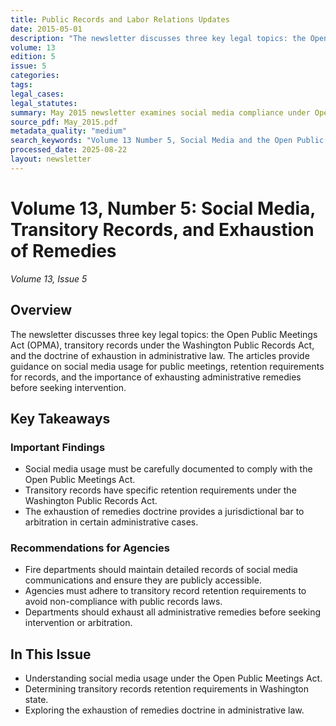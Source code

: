 ```yaml
---
title: Public Records and Labor Relations Updates
date: 2015-05-01
description: "The newsletter discusses three key legal topics: the Open Public Meetings Act (OPMA), transitory records under the Washington Public Records Act, and the doctrine of exhaustion in administrative law. The articles provide guidance on social media usage for public meetings, retention requirements for records, and the importance of exhausting administrative remedies before seeking intervention."
volume: 13
edition: 5
issue: 5
categories: 
tags: 
legal_cases: 
legal_statutes: 
summary: May 2015 newsletter examines social media compliance under Open Public Meetings Act (OPMA) RCW 42.30.010, analyzes transitory records retention requirements under Washington Public Records Act RCW 42.56, explores exhaustion of remedies doctrine in administrative law including Yacobellis v. City of Bellingham and Smith v. Bates Technical College precedents, and provides guidance on public meeting documentation and administrative remedy procedures.
source_pdf: May_2015.pdf
metadata_quality: "medium"
search_keywords: "Volume 13 Number 5, Social Media and the Open Public Meetings Act, Transitory Records, Exhaustion of Remedies, OPMA, Washington Public Records Act"
processed_date: 2025-08-22
layout: newsletter
---
```



# Volume 13, Number 5: Social Media, Transitory Records, and Exhaustion of Remedies

*Volume 13, Issue 5*

## Overview

The newsletter discusses three key legal topics: the Open Public Meetings Act (OPMA), transitory records under the Washington Public Records Act, and the doctrine of exhaustion in administrative law. The articles provide guidance on social media usage for public meetings, retention requirements for records, and the importance of exhausting administrative remedies before seeking intervention.

## Key Takeaways

### Important Findings

- Social media usage must be carefully documented to comply with the Open Public Meetings Act.
- Transitory records have specific retention requirements under the Washington Public Records Act.
- The exhaustion of remedies doctrine provides a jurisdictional bar to arbitration in certain administrative cases.

### Recommendations for Agencies

- Fire departments should maintain detailed records of social media communications and ensure they are publicly accessible.
- Agencies must adhere to transitory record retention requirements to avoid non-compliance with public records laws.
- Departments should exhaust all administrative remedies before seeking intervention or arbitration.

## In This Issue

- Understanding social media usage under the Open Public Meetings Act.
- Determining transitory records retention requirements in Washington state.
- Exploring the exhaustion of remedies doctrine in administrative law.

